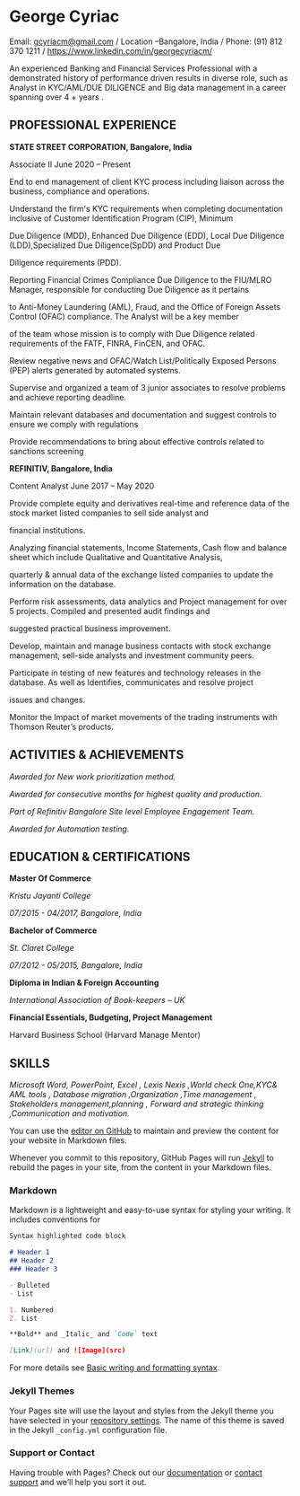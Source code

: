 # George Cyriac

Email: gcyriacm@gmail.com / Location –Bangalore, India / Phone: (91) 812 370 1211 /  https://www.linkedin.com/in/georgecyriacm/

An experienced Banking and Financial Services Professional with a demonstrated history of performance driven results in diverse role, such as Analyst in KYC/AML/DUE DILIGENCE and Big data management in a career spanning over 4 + years .



## PROFESSIONAL EXPERIENCE

**STATE STREET CORPORATION, Bangalore, India**

Associate II June 2020 – Present

End to end management of client KYC process including liaison across the business, compliance and operations.

Understand the firm's KYC requirements when completing documentation inclusive of Customer Identification Program (CIP), Minimum 

Due Diligence (MDD), Enhanced Due Diligence (EDD), Local Due Diligence (LDD),Specialized Due Diligence(SpDD) and Product Due 

Diligence requirements (PDD).

Reporting Financial Crimes Compliance Due Diligence to the FIU/MLRO Manager, responsible for conducting Due Diligence as it pertains 

to Anti-Money Laundering (AML), Fraud, and the Office of Foreign Assets Control (OFAC) compliance. The Analyst will be a key member 

of the team whose mission is to comply with Due Diligence related requirements of the FATF, FINRA, FinCEN, and OFAC.

Review negative news and OFAC/Watch List/Politically Exposed Persons (PEP) alerts generated by automated systems.

Supervise and organized a team of 3 junior associates to resolve problems and achieve reporting deadline.

Maintain relevant databases and documentation and suggest controls to ensure we comply with regulations

Provide recommendations to bring about effective controls related to sanctions screening

**REFINITIV, Bangalore, India**

Content Analyst June 2017 – May 2020

Provide complete equity and derivatives real-time and reference data of the stock market listed companies to sell side analyst and 

financial institutions.

Analyzing financial statements, Income Statements, Cash flow and balance sheet which include Qualitative and Quantitative Analysis, 

quarterly & annual data of the exchange listed companies to update the information on the database.

Perform risk assessments, data analytics and Project management for over 5 projects. Compiled and presented audit findings and 

suggested practical business improvement.

Develop, maintain and manage business contacts with stock exchange management, sell-side analysts and investment community peers.

Participate in testing of new features and technology releases in the database. As well as Identifies, communicates and resolve project 

issues and changes.

Monitor the Impact of market movements of the trading instruments with Thomson Reuter’s products.

## ACTIVITIES & ACHIEVEMENTS

_Awarded for New work prioritization method._

_Awarded for consecutive months for highest quality and production._

_Part of Refinitiv Bangalore Site level Employee Engagement Team._

_Awarded for Automation testing._

## EDUCATION & CERTIFICATIONS

**Master Of Commerce**

_Kristu Jayanti College_

_07/2015 - 04/2017, Bangalore, India_

**Bachelor of Commerce**

_St. Claret College_

_07/2012 - 05/2015, Bangalore, India_

**Diploma in Indian & Foreign Accounting**

_International Association of Book-keepers – UK_

**Financial Essentials, Budgeting, Project Management**

Harvard Business School (Harvard Manage Mentor)

## SKILLS

_Microsoft Word, PowerPoint, Excel , Lexis Nexis ,World check One,KYC& AML tools , Database migration ,Organization ,Time management , Stakeholders management,planning , Forward and strategic thinking ,Communication and motivation._

You can use the [editor on GitHub](https://github.com/gcyriacm/gcyriacm-gmail.com/edit/main/README.md) to maintain and preview the content for your website in Markdown files.

Whenever you commit to this repository, GitHub Pages will run [Jekyll](https://jekyllrb.com/) to rebuild the pages in your site, from the content in your Markdown files.

### Markdown

Markdown is a lightweight and easy-to-use syntax for styling your writing. It includes conventions for

```markdown
Syntax highlighted code block

# Header 1
## Header 2
### Header 3

- Bulleted
- List

1. Numbered
2. List

**Bold** and _Italic_ and `Code` text

[Link](url) and ![Image](src)
```

For more details see [Basic writing and formatting syntax](https://docs.github.com/en/github/writing-on-github/getting-started-with-writing-and-formatting-on-github/basic-writing-and-formatting-syntax).

### Jekyll Themes

Your Pages site will use the layout and styles from the Jekyll theme you have selected in your [repository settings](https://github.com/gcyriacm/gcyriacm-gmail.com/settings/pages). The name of this theme is saved in the Jekyll `_config.yml` configuration file.

### Support or Contact

Having trouble with Pages? Check out our [documentation](https://docs.github.com/categories/github-pages-basics/) or [contact support](https://support.github.com/contact) and we’ll help you sort it out.
